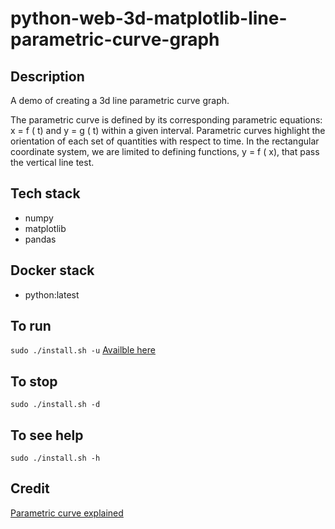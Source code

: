 # python-web-3d-matplotlib-line-parametric-curve-graph

## Description
A demo of creating a 3d line parametric curve graph.

The parametric curve is defined by its corresponding parametric equations: x = f ( t) and y = g ( t) within a given interval. Parametric curves highlight the orientation of each set of quantities with respect to time. In the rectangular coordinate system, we are limited to defining functions, y = f ( x), that pass the vertical line test.

## Tech stack
- numpy
- matplotlib
- pandas

## Docker stack
- python:latest

## To run
`sudo ./install.sh -u`
[Availble here](http://localhost)

## To stop
`sudo ./install.sh -d`

## To see help
`sudo ./install.sh -h`

## Credit
[Parametric curve explained](https://www.storyofmathematics.com/parametric-curves/)